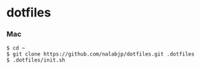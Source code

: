 dotfiles
========

### Mac

    $ cd ~
    $ git clone https://github.com/nalabjp/dotfiles.git .dotfiles
    $ .dotfiles/init.sh
